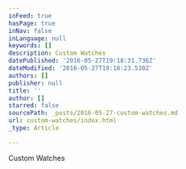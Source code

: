 ```yaml
---
inFeed: true
hasPage: true
inNav: false
inLanguage: null
keywords: []
description: Custom Watches
datePublished: '2016-05-27T19:18:31.736Z'
dateModified: '2016-05-27T19:18:23.530Z'
authors: []
publisher: null
title: ''
author: []
starred: false
sourcePath: _posts/2016-05-27-custom-watches.md
url: custom-watches/index.html
_type: Article

---
```

Custom Watches